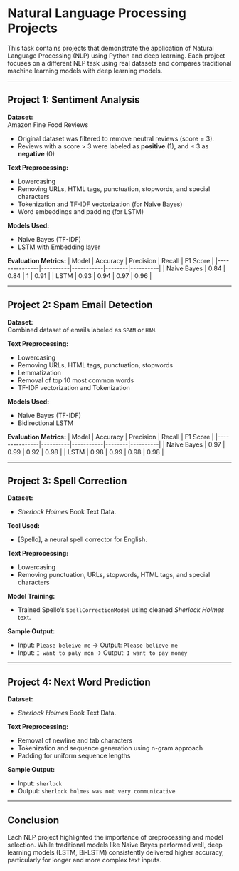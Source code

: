 # Natural Language Processing Projects

This task contains projects that demonstrate the application of Natural Language Processing (NLP) using Python and deep learning. Each project focuses on a different NLP task using real datasets and compares traditional machine learning models with deep learning models.

---

## Project 1: Sentiment Analysis

**Dataset:**  
Amazon Fine Food Reviews  
- Original dataset was filtered to remove neutral reviews (score = 3).  
- Reviews with a score > 3 were labeled as **positive** (1), and ≤ 3 as **negative** (0)

**Text Preprocessing:**  
- Lowercasing
- Removing URLs, HTML tags, punctuation, stopwords, and special characters  
- Tokenization and TF-IDF vectorization (for Naive Bayes)  
- Word embeddings and padding (for LSTM)

**Models Used:**
- Naive Bayes (TF-IDF)
- LSTM with Embedding layer

**Evaluation Metrics:**
| Model         | Accuracy | Precision | Recall | F1 Score |
|---------------|----------|-----------|--------|----------|
| Naive Bayes   | 0.84     | 0.84      | 1      | 0.91     |
| LSTM          | 0.93     | 0.94      | 0.97   | 0.96     |

---

## Project 2: Spam Email Detection

**Dataset:**  
Combined dataset of emails labeled as `SPAM` or `HAM`.

**Text Preprocessing:**  
- Lowercasing 
- Removing URLs, HTML tags, punctuation, stopwords  
- Lemmatization  
- Removal of top 10 most common words  
- TF-IDF vectorization and Tokenization

**Models Used:**
- Naive Bayes (TF-IDF)
- Bidirectional LSTM

**Evaluation Metrics:**
| Model         | Accuracy | Precision | Recall | F1 Score |
|---------------|----------|-----------|--------|----------|
| Naive Bayes   | 0.97     | 0.99      | 0.92   | 0.98     |
| LSTM          | 0.98     | 0.99      | 0.98   | 0.98     |

---

## Project 3: Spell Correction

**Dataset:**  
- *Sherlock Holmes* Book Text Data.

**Tool Used:**  
- [Spello], a neural spell corrector for English.

**Text Preprocessing:**  
- Lowercasing  
- Removing punctuation, URLs, stopwords, HTML tags, and special characters

**Model Training:**
- Trained Spello’s `SpellCorrectionModel` using cleaned *Sherlock Holmes* text.

**Sample Output:**
- Input: `Please beleive me` → Output: `Please believe me`  
- Input: `I want to paly mon` → Output: `I want to pay money`

---

## Project 4: Next Word Prediction

**Dataset:**  
- *Sherlock Holmes* Book Text Data.

**Text Preprocessing:**  
- Removal of newline and tab characters  
- Tokenization and sequence generation using n-gram approach  
- Padding for uniform sequence lengths

**Sample Output:**
- Input: `sherlock`  
- Output: `sherlock holmes was not very communicative`

---

## Conclusion

Each NLP project highlighted the importance of preprocessing and model selection. While traditional models like Naive Bayes performed well, deep learning models (LSTM, Bi-LSTM) consistently delivered higher accuracy, particularly for longer and more complex text inputs.